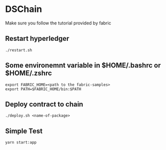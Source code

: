 # DSChain

Make sure you follow the tutorial provided by fabric

## Restart hyperledger

    ./restart.sh

## Some environemnt variable in $HOME/.bashrc or $HOME/.zshrc

    export FABRIC_HOME=<path to the fabric-samples>
    export PATH=$FABRIC_HOME/bin:$PATH

## Deploy contract to chain

    ./deploy.sh <name-of-package>

## Simple Test

    yarn start:app
